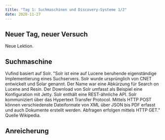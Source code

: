 ```yaml
---
title: "Tag 1: Suchmaschinen und Discovery-Systeme 1/2"
date: 2020-11-27
---
```


## Neuer Tag, neuer Versuch
Neue Lektion. 

## Suchmaschine
Vufind basiert auf Solr. 
"Solr ist eine auf Lucene beruhende eigenständige Implementierung eines Suchservers. Solr wurde ursprünglich von CNET entwickelt und Solar genannt. Der Name war eine Abkürzung für Search on Lucene and Resin. Der Download von Solr umfasst als Beispiel eine Konfiguration mit Jetty. Solr enthält eine REST-ähnliche API. Solr kommuniziert über das Hypertext Transfer Protocol. Mittels HTTP POST können verschiedenste Dateiformate von XML über JSON bis PDF erfasst und auch Dokumente erstellt werden. Abfragen erfolgen mittels HTTP GET." Quelle Wikipedia. 

## Anreicherung



